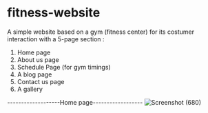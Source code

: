 # fitness-website
A simple website based on a gym (fitness center) for its costumer interaction with a 5-page section :
1. Home page
2. About us page
3. Schedule Page (for gym timings)
4. A blog page
5. Contact us page
6. A gallery

-------------------Home page------------------
![Screenshot (680)](https://user-images.githubusercontent.com/78146750/209555580-d120441b-ebc8-49ff-ad84-d533be652a5e.png)
